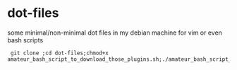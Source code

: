 
# dot-files
some minimal/non-minimal dot files in my debian machine for vim or even bash scripts

```
 git clone ;cd dot-files;chmod+x amateur_bash_script_to_download_those_plugins.sh;./amateur_bash_script_to_download_those_plugins.sh;
```
